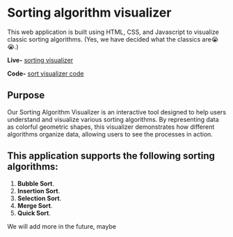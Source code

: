 # Sorting algorithm visualizer

This web application is built using HTML, CSS, and Javascript to visualize classic sorting algorithms. (Yes, we have decided what the classics are😭😭.)

**Live-** [sorting visualizer](https://realaboveall.github.io/Sorting-Algorithm-Visualizer/) 

**Code-** [sort visualizer code]()

## Purpose

Our Sorting Algorithm Visualizer is an interactive tool designed to help users understand and visualize various sorting algorithms. By representing data as colorful geometric shapes, this visualizer demonstrates how different algorithms organize data, allowing users to see the processes in action.

## This application supports the following sorting algorithms:

1. **Bubble Sort**.
2. **Insertion Sort**.
3. **Selection Sort**.
4. **Merge Sort**.
5. **Quick Sort**.

We will add more in the future, maybe
